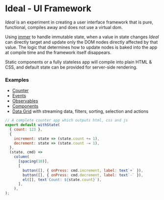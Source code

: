 # Ideal - UI Framework

_Ideal_ is an experiment in creating a user interface framework that is pure, functional, compiles away and does not use a virtual dom.

Using [immer](https://immerjs.github.io/immer) to handle immutable state, when a value in state changes _Ideal_ can directly target and update only the DOM nodes directly affected by that value. The logic that determines how to update nodes is baked into the app at compile time and the framework itself disappears.

Static components or a fully stateless app will compile into plain HTML & CSS, and default state can be provided for server-side rendering.

### Examples

- [Counter](examples/counter)
- [Events](examples/events)
- [Observables](examples/observables)
- [Components](examples/components)
- [Data Grid](examples/grid) with streaming data, filters, sorting, selection and actions

```js
// A complete counter app which outputs html, css and js
export default withState(
  { count: 123 },
  {
    increment: state => (state.count += 1),
    decrement: state => (state.count -= 1),
  },
  (state, cmd) =>
    column(
      [spacing(10)],
      [
        button([], { onPress: cmd.increment, label: text`+` }),
        button([], { onPress: cmd.decrement, label: text`-` }),
        el([], text`Count: ${state.count}`),
      ],
    ),
);
```
